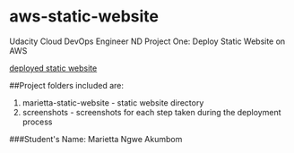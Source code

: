 # aws-static-website
Udacity Cloud DevOps Engineer ND Project One: Deploy Static Website on AWS

[deployed static website](https://d291itcm1vzofy.cloudfront.net)

##Project folders included are:

1. marietta-static-website - static website directory
2. screenshots - screenshots for each step taken during the deployment process


###Student's Name: Marietta Ngwe Akumbom
